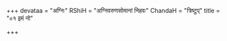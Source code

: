 +++
devataa = "अग्निः"
RShiH = "अग्निवरुणसोमानां निहवः"
ChandaH = "त्रिष्टुप्"
title = "०१ इमं नो"

+++
